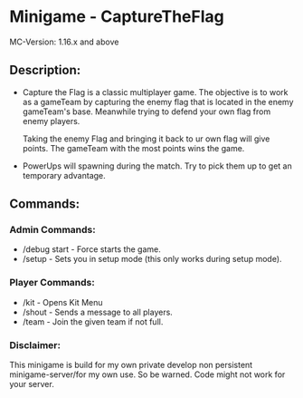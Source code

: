 # Minigame - CaptureTheFlag
MC-Version: 1.16.x and above
## Description:
- Capture the Flag is a classic multiplayer game. The objective is to work as a gameTeam by capturing the enemy flag that is located in the enemy gameTeam's base.
  Meanwhile trying to defend your own flag from enemy players.

  Taking the enemy Flag and bringing it back to ur own flag will give points.
  The gameTeam with the most points wins the game.
- PowerUps will spawning during the match. Try to pick them up to get an temporary advantage.

## Commands:
### Admin Commands:
- /debug start - Force starts the game.
- /setup - Sets you in setup mode (this only works during setup mode).

### Player Commands:
- /kit - Opens Kit Menu
- /shout <message> - Sends a message to all players.
- /team <team> - Join the given team if not full.

### Disclaimer:
This minigame is build for my own private develop non persistent minigame-server/for my own use.
So be warned. Code might not work for your server.

